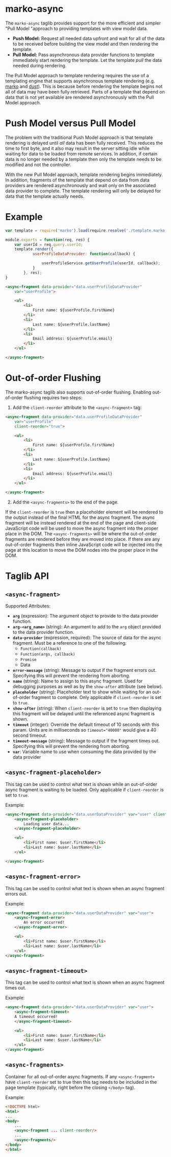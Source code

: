 marko-async
=====================

The `marko-async` taglib provides support for the more efficient and simpler "Pull Model "approach to providing templates with view model data.

* __Push Model:__ Request all needed data upfront and wait for all of the data to be received before building the view model and then rendering the template.
* __Pull Model:__ Pass asynchronous data provider functions to template immediately start rendering the template. Let the template _pull_ the data needed during rendering.

The Pull Model approach to template rendering requires the use of a templating engine that supports asynchronous template rendering (e.g. [marko](https://github.com/raptorjs/marko) and [dust](https://github.com/linkedin/dustjs)). This is because before rendering the template begins not all of data may have been fully retrieved. Parts of a template that depend on data that is not yet available are rendered asynchronously with the Pull Model approach.

# Push Model versus Pull Model

The problem with the traditional Push Model approach is that template rendering is delayed until _all_ data has been fully received. This reduces the time to first byte, and it also may result in the server sitting idle while waiting for data to be loaded from remote services. In addition, if certain data is no longer needed by a template then only the template needs to be modified and not the controller.

With the new Pull Model approach, template rendering begins immediately. In addition, fragments of the template that depend on data from data providers are rendered asynchronously and wait only on the associated data provider to complete. The template rendering will only be delayed for data that the template actually needs.

# Example

```javascript
var template = require('marko').load(require.resolve('./template.marko'));

module.exports = function(req, res) {
    var userId = req.query.userId;
    template.render({
            userProfileDataProvider: function(callback) {

                userProfileService.getUserProfile(userId, callback);
            }
        }, res);
}
```

```html
<async-fragment data-provider="data.userProfileDataProvider"
    var="userProfile">

    <ul>
        <li>
            First name: ${userProfile.firstName}
        </li>
        <li>
            Last name: ${userProfile.lastName}
        </li>
        <li>
            Email address: ${userProfile.email}
        </li>
    </ul>

</async-fragment>
```

# Out-of-order Flushing

The marko-async taglib also supports out-of-order flushing. Enabling out-of-order flushing requires two steps:

1. Add the `client-reorder` attribute to the `<async-fragment>` tag:<br>

```html
<async-fragment data-provider="data.userProfileDataProvider"
    var="userProfile"
    client-reorder="true">

    <ul>
        <li>
            First name: ${userProfile.firstName}
        </li>
        <li>
            Last name: ${userProfile.lastName}
        </li>
        <li>
            Email address: ${userProfile.email}
        </li>
    </ul>

</async-fragment>
```

2. Add the `<async-fragments>` to the end of the page.

If the `client-reorder` is `true` then a placeholder element will be rendered to the output instead of the final HTML for the async fragment. The async fragment will be instead rendered at the end of the page and client-side JavaScript code will be used to move the async fragment into the proper place in the DOM. The `<async-fragments>` will be where the out-of-order fragments are rendered before they are moved into place. If there are any out-of-order fragments then inline JavaScript code will be injected into the page at this location to move the DOM nodes into the proper place in the DOM.

# Taglib API

## `<async-fragment>`

Supported Attributes:

* __`arg`__ (expression): The argument object to provide to the data provider function.
* __`arg-<arg_name>`__ (string): An argument to add to the `arg` object provided to the data provider function.
* __`data-provider`__ (expression, required): The source of data for the async fragment. Must be a reference to one of the following:
    - `Function(callback)`
    - `Function(args, callback)`
    - `Promise`
    - Data
* __`error-message`__ (string): Message to output if the fragment errors out. Specifying this will prevent the rendering from aborting.
* __`name`__ (string): Name to assign to this async fragment. Used for debugging purposes as well as by the `show-after` attribute (see below).
* __`placeholder`__ (string): Placeholder text to show while waiting for an out-of-order fragment to complete. Only applicable if `client-reorder` is set to `true`.
* __`show-after`__ (string): When `client-reorder` is set to `true` then displaying this fragment will be delayed until the referenced async fragment is shown.
* __`timeout`__ (integer): Override the default timeout of 10 seconds with this param. Units are in
milliseconds so `timeout="40000"` would give a 40 second timeout.
* __`timeout-message`__ (string): Message to output if the fragment times out. Specifying this
will prevent the rendering from aborting.
* __`var`__: Variable name to use when consuming the data provided by the data provider

## `<async-fragment-placeholder>`

This tag can be used to control what text is shown while an out-of-order async fragment is waiting to be loaded. Only applicable if `client-reorder` is set to `true`.

Example:

```html
<async-fragment data-provider="data.userDataProvider" var="user" client-reorder>
    <async-fragment-placeholder>
        Loading user data...
    </async-fragment-placeholder>

    <ul>
        <li>First name: $user.firstName</li>
        <li>Last name: $user.lastName</li>
    </ul>

</async-fragment>
```

## `<async-fragment-error>`

This tag can be used to control what text is shown when an async fragment errors out.

Example:

```html
<async-fragment data-provider="data.userDataProvider" var="user">
    <async-fragment-error>
        An error occurred!
    </async-fragment-error>

    <ul>
        <li>First name: $user.firstName</li>
        <li>Last name: $user.lastName</li>
    </ul>
</async-fragment>
```

## `<async-fragment-timeout>`

This tag can be used to control what text is shown when an async fragment times out.

Example:

```html
<async-fragment data-provider="data.userDataProvider" var="user">
    <async-fragment-timeout>
    A timeout occurred!
    </async-fragment-timeout>

    <ul>
        <li>First name: $user.firstName</li>
        <li>Last name: $user.lastName</li>
    </ul>
</async-fragment>
```

## `<async-fragments>`

Container for all out-of-order async fragments. If any `<async-fragment>` have `client-reorder` set to true then this tag needs to be included in the page template (typically, right before the closing `</body>` tag).

Example:

```html
<!DOCTYPE html>
<html>
...
<body>
    ...
    <async-fragment ... client-reorder/>
    ...
    <async-fragments/>
</body>
</html>
```
